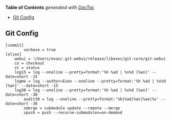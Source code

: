 <!-- START doctoc generated TOC please keep comment here to allow auto update -->
<!-- DON'T EDIT THIS SECTION, INSTEAD RE-RUN doctoc TO UPDATE -->
**Table of Contents**  *generated with [DocToc](https://github.com/thlorenz/doctoc)*

- [Git Config](#git-config)

<!-- END doctoc generated TOC please keep comment here to allow auto update -->

## Git Config

```
[commit]
        verbose = true
[alias]
    webui = !/Users/evan/.git-webui/release/libexec/git-core/git-webui
    co = checkout
    st = status
    log15 = log --oneline --pretty=format:'%h %ad | %s%d [%an]' --date=short -15
    logme = log --author=Evan --oneline --pretty=format:'%h %ad | %s%d [%an]' --date=short -15
    log30 = log --oneline --pretty=format:'%h %ad | %s%d [%an]' --date=short -30
        audit30 = log --oneline --pretty=format:'%h|%ad|%an|%ae|%s' --date=short -30
        smerge = submodule update --remote --merge
        spush = push --recurse-submodules=on-demand  
```
